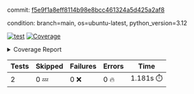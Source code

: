 commit: [f5e9f1a8eff8114b98e8bcc461324a5d425a2af8](https://github.com/rcmdnk/parallel-job/tree/f5e9f1a8eff8114b98e8bcc461324a5d425a2af8)

condition: branch=main, os=ubuntu-latest, python_version=3.12

[![test](https://github.com/rcmdnk/parallel-job/actions/workflows/test.yml/badge.svg)](https://github.com/rcmdnk/parallel-job/actions/runs/14983662367)
<a href="https://github.com/rcmdnk/parallel-job/blob/f5e9f1a8eff8114b98e8bcc461324a5d425a2af8/README.md"><img alt="Coverage" src="https://img.shields.io/badge/Coverage-1%25-red.svg" /></a><details><summary>Coverage Report </summary><table><tr><th>File</th><th>Stmts</th><th>Miss</th><th>Cover</th><th>Missing</th></tr><tbody><tr><td colspan="5"><b>src/parallel_job</b></td></tr><tr><td>&nbsp; &nbsp;<a href="https://github.com/rcmdnk/parallel-job/blob/f5e9f1a8eff8114b98e8bcc461324a5d425a2af8/src/parallel_job/chart.py">chart.py</a></td><td>34</td><td>34</td><td>0%</td><td><a href="https://github.com/rcmdnk/parallel-job/blob/f5e9f1a8eff8114b98e8bcc461324a5d425a2af8/src/parallel_job/chart.py#L1-L114">1&ndash;114</a></td></tr><tr><td>&nbsp; &nbsp;<a href="https://github.com/rcmdnk/parallel-job/blob/f5e9f1a8eff8114b98e8bcc461324a5d425a2af8/src/parallel_job/doc.py">doc.py</a></td><td>30</td><td>30</td><td>0%</td><td><a href="https://github.com/rcmdnk/parallel-job/blob/f5e9f1a8eff8114b98e8bcc461324a5d425a2af8/src/parallel_job/doc.py#L1-L113">1&ndash;113</a></td></tr><tr><td>&nbsp; &nbsp;<a href="https://github.com/rcmdnk/parallel-job/blob/f5e9f1a8eff8114b98e8bcc461324a5d425a2af8/src/parallel_job/parallel.py">parallel.py</a></td><td>243</td><td>243</td><td>0%</td><td><a href="https://github.com/rcmdnk/parallel-job/blob/f5e9f1a8eff8114b98e8bcc461324a5d425a2af8/src/parallel_job/parallel.py#L1-L626">1&ndash;626</a></td></tr><tr><td>&nbsp; &nbsp;<a href="https://github.com/rcmdnk/parallel-job/blob/f5e9f1a8eff8114b98e8bcc461324a5d425a2af8/src/parallel_job/test.py">test.py</a></td><td>56</td><td>56</td><td>0%</td><td><a href="https://github.com/rcmdnk/parallel-job/blob/f5e9f1a8eff8114b98e8bcc461324a5d425a2af8/src/parallel_job/test.py#L1-L178">1&ndash;178</a></td></tr><tr><td>&nbsp; &nbsp;<a href="https://github.com/rcmdnk/parallel-job/blob/f5e9f1a8eff8114b98e8bcc461324a5d425a2af8/src/parallel_job/type_helper.py">type_helper.py</a></td><td>3</td><td>3</td><td>0%</td><td><a href="https://github.com/rcmdnk/parallel-job/blob/f5e9f1a8eff8114b98e8bcc461324a5d425a2af8/src/parallel_job/type_helper.py#L1-L6">1&ndash;6</a></td></tr><tr><td>&nbsp; &nbsp;<a href="https://github.com/rcmdnk/parallel-job/blob/f5e9f1a8eff8114b98e8bcc461324a5d425a2af8/src/parallel_job/utils.py">utils.py</a></td><td>11</td><td>11</td><td>0%</td><td><a href="https://github.com/rcmdnk/parallel-job/blob/f5e9f1a8eff8114b98e8bcc461324a5d425a2af8/src/parallel_job/utils.py#L1-L42">1&ndash;42</a></td></tr><tr><td><b>TOTAL</b></td><td><b>381</b></td><td><b>377</b></td><td><b>1%</b></td><td>&nbsp;</td></tr></tbody></table></details>

| Tests | Skipped | Failures | Errors | Time |
| ----- | ------- | -------- | -------- | ------------------ |
| 2 | 0 :zzz: | 0 :x: | 0 :fire: | 1.181s :stopwatch: |

